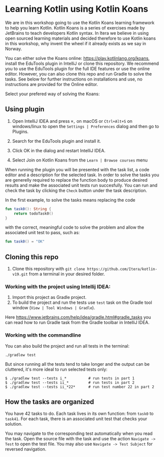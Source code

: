 # Learning Kotlin using Kotlin Koans

We are in this workshop going to use the Kotlin Koans learning framework to help you learn Kotlin. Kotlin Koans is a series of exercises made by JetBrains to teach developers Kotlin syntax. In Itera we believe in using open sourced learning materials and decided therefore to use Kotlin koans in this workshop, why invent the wheel if it already exists as we say in Norway.

You can either solve the Koans online: https://play.kotlinlang.org/koans, install the EduTools plugin in IntelliJ or clone this repository. We recommend you to use the EduTools plugin for the full IDE features or use the online editor. However, you can also clone this repo and run Gradle to solve the tasks. See below for further instructions on installations and use, no instructions are provided for the Online editor.

Select your prefered way of solving the Koans:

## Using plugin

1. Open IntelliJ IDEA and press `⌘,` on macOS or `Ctrl+Alt+S` on windows/linux to open the `Settings | Preferences` dialog and then go to Plugins.

2. Search for the EduTools plugin and install it.

3. Click OK in the dialog and restart IntelliJ IDEA.

4. Select Join on Kotlin Koans from the `Learn | Browse courses` menu

When running the plugin you will be presented with the task list, a code editor and a description for the selected task. In order to solve the tasks you are generelly required to replace the function body to produce desired results and make the associated unit tests run succesfully. You can run and check the task by clicking the `Check` button under the task description.

In the first example, to solve the tasks means replacing the code

```kotlin
fun task0(): String {
    return todoTask0()
}
```

with the correct, meaningful code to solve the problem and allow the associated unit test to pass, such as:

```kotlin
fun task0() = "OK"
```

## Cloning this repo

1. Clone this repository with `git clone https://github.com/Itera/kotlin-v19.git` from a terminal in your desired folder.

### Working with the project using Intellij IDEA:

1. Import this project as Gradle project.
2. To build the project and run the tests use `test` task on the Gradle tool window 
(`View | Tool Windows | Gradle`). 

Here https://www.jetbrains.com/help/idea/gradle.html#gradle_tasks you can read 
how to run Gradle task from the Gradle toolbar in IntelliJ IDEA.

### Working with the commandline

You can also build the project and run all tests in the terminal:
```
./gradlew test
```
But since running all the tests tend to take longer and the output can be
cluttered, it's more ideal to run selected tests only:
```
$ ./gradlew test --tests i_*          # run tests in part 1
$ ./gradlew test --tests ii_*         # run tests in part 2
$ ./gradlew test --tests ii_*22*      # run test number 22 in part 2
```

## How the tasks are organized
 
You have 42 tasks to do. 
Each task lives in its own function: from `task0` to `task41`.
For each task, there is an associated unit test that checks your solution.
 
You may navigate to the corresponding test automatically when you read the task.
Open the source file with the task and use the action `Navigate -> Test` to open the test file. 
You may also use `Navigate -> Test Subject` for reversed navigation. 